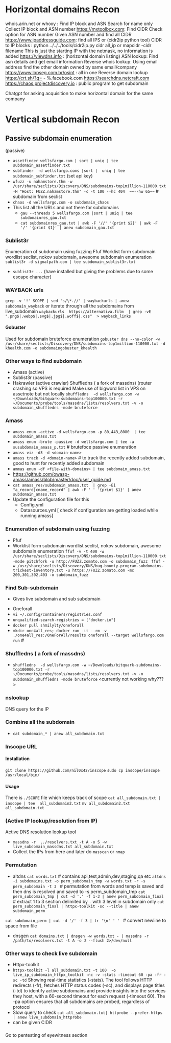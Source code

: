 # Horizontal domains Recon

whois.arin.net or whoxy : Find IP block and ASN 
	Search for name only
	Collect IP block and ASN number
https://mxtoolbox.com: Find CIDR
	Check option for ASN number
	Given ASN number and find all CIDR 
https://www.ipaddressguide.com:  find all IPS or  (cidr2ip python tool)
	CIDR to IP blocks : python ../../../tools/cidr2ip.py cidr all_ip or mapcidr -cidr filename
	This is just the starting IP with the netmask, no information is added
https://viewdns.info : (horizontal domain listing)
	ASN lookup: Find asn details and get email information
	Reverse whois lookup: Using email address find the other domain owned by same email/company
https://www.lopseg.com.br/osint : all in one
	Reverse domain lookup
https://crt.sh/?q=<name>
     - %.facebook.com
https://searchdns.netcraft.com 
https://chaos.projectdiscovery.io : public program to get subdomain


Chatgpt for asking acquisition to make horizontal domain for the same company

# Vertical subdomain Recon
## Passive subdomain enumeration
(passive)

- `assetfinder wellsfargo.com | sort | uniq | tee subdomain_assetfinder.txt`
- `subfinder  -d wellsfargo.coms |sort |  uniq | tee subdomain_subfinder.txt` (set api key)
- `wfuzz -u nahamstore.thm -w /usr/share/seclists/Discovery/DNS/subdomains-top1million-110000.txt -H "Host: FUZZ.nahamstore.thm" -c -t 100 --hc 404  ~~--hw 65~~` # subdomain from seclist
- `chaos -d wellsfargo.com -o subdomain_chaos`
- This list all the URLs and not there for subdomains
  - `gau --threads 5 wellsfargo.com |sort | uniq | tee subdomainres_gau.txt`
  - `cat subdomainres_gau.txt | awk -F '//' '{print $2}' | awk -F '/' '{print $1}' | anew subdomain_gau.txt`

### Sublist3r
Enumeration of subdomain using fuzzing
	Ffuf
	Worklist form subdomain wordlist seclist, nokov subdomain, awesome subdomain enumeration
`sublist3r -d signalpath.com | tee subdomain_sublist3r.txt`

- `sublist3r ...` (have installed but giving the problems due to some escape character)

### WAYBACK urls
`grep -v '!' SCOPE | sed 's/\*.//' | waybackurls | anew subdomain_wayback`
or iterate through all the subdomains from live_subdomain
`waybackurls  https://alternativa.film  | grep -vE ".png$|.webp$|.svg$|.jpg$|.woff$|.css"  > wayback_links `


#### Gobuster
Used for subdomain bruteforce enumeration
`gobuster dns --no-color -w /usr/share/seclists/Discovery/DNS/subdomains-top1million-110000.txt -d khealth.com -o subdomaingobuster_khealth`

### Other ways to find subdomain

- Amass (active)
- Sublist3r (passive)
- Hakrawler (active crawler)
Shuffledns ( a fork of massdns) (router crashing so VPS is required
Make use of bigword list in VPS on assetnote but not locally
`shuffledns  -d wellsfargo.com -w ~/Downloads/bitquark-subdomains-top100000.txt -r  ~/Documents/probe/tools/massdns/lists/resolvers.txt -v -o subdomain_shuffledns -mode bruteforce`
        
### Amass

- `amass enum -active -d wellsfargo.com -p 80,443,8080  | tee subdomain_amass.txt`
- `amass enum -brute -passive -d wellsfargo.com | tee -a susubdomain_amass_p.txt`  # brutefoce passive enumeration
- `amass viz -d3 -d <domain-name>`
- `amass track -d <domain-name>` # to track the recently added subdomain, good to hunt for recently added subdomain
- `ammas enum -df <file-with-domains> | tee subdomain_amass.txt`
- https://github.com/owasp-amass/amass/blob/master/doc/user_guide.md
- `cat amass_res/subdomain_amass.txt  | grep -Ei  "a_record|cname_record" | awk -F ' ' '{print $1}' | anew subdomain_amass.txt`
- Update the configuration file for this
  - Config.yml
  - Datasources.yml [ check if configuration are getting loaded while running amass]
 

### Enumeration of subdomain using fuzzing

- Ffuf
- Worklist form subdomain wordlist seclist, nokov subdomain, awesome subdomain enumeration
`ffuf -v -t 400 -w /usr/share/seclists/Discovery/DNS/subdomains-top1million-110000.txt -mode pitchfork -u http://FUZZ.zomato.com -o subdomain_fuzz `
`ffuf -w /usr/share/seclists/Discovery/DNS/bug-bounty-program-subdomains-trickest-inventory.txt -u https://FUZZ.zomato.com -mc 200,301,302,403 -o subdomain_fuzz`

### Find Sub-subdomain
	
* Gives live subdomain and sub subdomain
- Oneforall
- `vi ~/.config/containers/registries.conf`
- `unqualified-search-registries = ["docker.io"]`
- `docker pull shmilylty/oneforall`
- `mkdir one4all_res; docker run -it --rm -v ./one4all_res:/OneForAll/results oneforall --target wellsfargo.com run` # 
<what are the other ways>


### Shuffledns ( a fork of massdns)

- `shuffledns  -d wellsfargo.com -w ~/Downloads/bitquark-subdomains-top100000.txt -r  ~/Documents/probe/tools/massdns/lists/resolvers.txt -v -o subdomain_shuffledns -mode bruteforce`
<currently not working why???>


### nslookup
DNS query for the IP

### Combine all the subdomain

- `cat subdomain_* | anew all_subdomain.txt`
  
### Inscope URL
#### Installation
`git clone https://github.com/nil0x42/inscope`
`sudo cp inscope/inscope /usr/local/bin/`

#### Usage
There is `./SCOPE` file which keeps track of scope
`cat all_subdomain.txt |  inscope | tee  all_subdomain2.txt`
`mv all_subdomain2.txt all_subdomain.txt`


### (Active IP lookup/resolution from IP)
Active DNS resolution lookup tool
- `massdns -r  ../resolvers.txt -t A -o S -w live_subdomain_massdns.txt all_subdomain.txt`
- Collect the IPs from here and later do `masscan` or `nmap`
  



### Permutation 
* altdns
`cat words.txt`  # contains api,test,admin,dev,staging,qa etc
`altdns -i subdomains.txt -o perm_subdomain_tmp -w words.txt -r -s perm_subdomain -t 3 ` # permutation from words and temp is saved and then dns is resolved and saved to -s perm_subdomain_tmp
`cat perm_subdomain_tmp | cut -d '.' -f 1-3 | anew perm_subdomain_final` # extract 1 to 3 section delimited by `.` with 3 level in subdomain only
`cat perm_subdomain_final | httpx-toolkit -sc --title | anew subdomain_perm`

`cat subdomain_perm | cut -d '/' -f 3 | tr '\n' ' ' ` # convert newline to space from file

* dnsgen
  `cat domains.txt | dnsgen -w words.txt - | massdns -r /path/to/resolvers.txt -t A -o J --flush 2>/dev/null`



### Other ways to check live subdomain

- Httpx-toolkit
- `httpx-toolkit -l all_subdomain.txt -t 100  -o live_ip_subdomain_httpx_toolkit -nc -v -stats -timeout 60 -pa -fr -sc -td`
 Showing real-time statistics (-stats). The tool follows HTTP redirects (-fr), fetches HTTP status codes (-sc), and displays page titles (-td) to identify active subdomains and provide insights into the services they host, with a 60-second timeout for each request (-timeout 60). The -pa option ensures that all subdomains are probed, regardless of protocol
- Slow query to check `cat all_subdomain.txt| httprobe --prefer-https | anew live_subdomain_httprobe`
- can be given CIDR
  
### 
Go to pentesting of eyewitness section